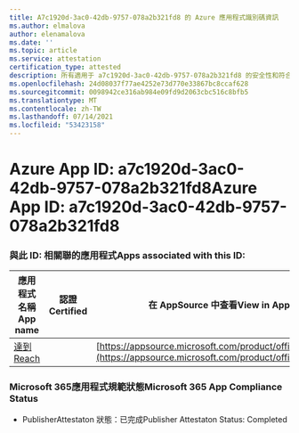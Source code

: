 ```yaml
---
title: A7c1920d-3ac0-42db-9757-078a2b321fd8 的 Azure 應用程式識別碼資訊
ms.author: elmalova
author: elenamalova
ms.date: ''
ms.topic: article
ms.service: attestation
certification_type: attested
description: 所有適用于 a7c1920d-3ac0-42db-9757-078a2b321fd8 的安全性和符合性資訊資訊。
ms.openlocfilehash: 24d08037f77ae4252e73d770e33867bc8ccaf628
ms.sourcegitcommit: 0098942ce316ab984e09fd9d2063cbc516c8bfb5
ms.translationtype: MT
ms.contentlocale: zh-TW
ms.lasthandoff: 07/14/2021
ms.locfileid: "53423158"
---
```

# <a name="azure-app-id-a7c1920d-3ac0-42db-9757-078a2b321fd8"></a><span data-ttu-id="05881-103">Azure App ID: a7c1920d-3ac0-42db-9757-078a2b321fd8</span><span class="sxs-lookup"><span data-stu-id="05881-103">Azure App ID: a7c1920d-3ac0-42db-9757-078a2b321fd8</span></span>


### <a name="apps-associated-with-this-id"></a><span data-ttu-id="05881-104">與此 ID: 相關聯的應用程式</span><span class="sxs-lookup"><span data-stu-id="05881-104">Apps associated with this ID:</span></span>
| <span data-ttu-id="05881-105">**應用程式名稱**</span><span class="sxs-lookup"><span data-stu-id="05881-105">**App name**</span></span> | <span data-ttu-id="05881-106">**認證**</span><span class="sxs-lookup"><span data-stu-id="05881-106">**Certified**</span></span> | <span data-ttu-id="05881-107">**在 AppSource 中查看**</span><span class="sxs-lookup"><span data-stu-id="05881-107">**View in AppSource**</span></span> |
|-|-|-|
| [<span data-ttu-id="05881-108">達到</span><span class="sxs-lookup"><span data-stu-id="05881-108">Reach</span></span>](https://docs.microsoft.com/en-us/microsoft-365-app-certification/forward/WA200002045) |  | [https://appsource.microsoft.com/product/office/WA200002045](https://appsource.microsoft.com/product/office/WA200002045) |

### <a name="microsoft-365-app-compliance-status"></a><span data-ttu-id="05881-109">Microsoft 365應用程式規範狀態</span><span class="sxs-lookup"><span data-stu-id="05881-109">Microsoft 365 App Compliance Status</span></span>
- <span data-ttu-id="05881-110">PublisherAttestaton 狀態：已完成</span><span class="sxs-lookup"><span data-stu-id="05881-110">Publisher Attestaton Status: Completed</span></span>
